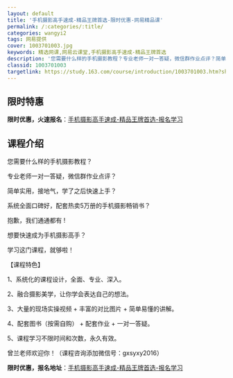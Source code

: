 ```yaml
---
layout: default
title: '手机摄影高手速成-精品王牌首选-限时优惠-网易精品课'
permalink: /:categories/:title/
categories: wangyi2
tags: 网易提供
cover: 1003701003.jpg
keywords: 精选网课,网易云课堂,手机摄影高手速成-精品王牌首选
description: '您需要什么样的手机摄影教程？专业老师一对一答疑，微信群作业点评？简单实用，接地气，学了之后快速上手？系统全面口碑好，配套'
classid: 1003701003
targetlink: https://study.163.com/course/introduction/1003701003.htm?share=1&shareId=1025206652&utm_campaign=share&utm_medium=iphoneShare&utm_source=&utm_u=1025206652
---
```


## 限时特惠

**限时优惠，火速报名**：[手机摄影高手速成-精品王牌首选-报名学习](https://study.163.com/course/introduction/1003701003.htm?share=1&shareId=1025206652&utm_campaign=share&utm_medium=iphoneShare&utm_source=&utm_u=1025206652)

## 课程介绍

您需要什么样的手机摄影教程？

专业老师一对一答疑，微信群作业点评？

简单实用，接地气，学了之后快速上手？

系统全面口碑好，配套热卖5万册的手机摄影畅销书？

抱歉，我们通通都有 ! 

想要快速成为手机摄影高手？

学习这门课程，就够啦！



【课程特色】

1、系统化的课程设计，全面、专业、深入。

2、融合摄影美学，让你学会表达自己的想法。

3、大量的现场实操视频 + 丰富的对比图片 + 简单易懂的讲解。

4、配套图书（按需自购） + 配套作业 + 一对一答疑。

5、课程学习不限时间和次数，永久有效。



曾兰老师欢迎你！（课程咨询添加微信号：gxsyxy2016）

**限时优惠，报名地址**：[手机摄影高手速成-精品王牌首选-报名学习](https://study.163.com/course/introduction/1003701003.htm?share=1&shareId=1025206652&utm_campaign=share&utm_medium=iphoneShare&utm_source=&utm_u=1025206652)

